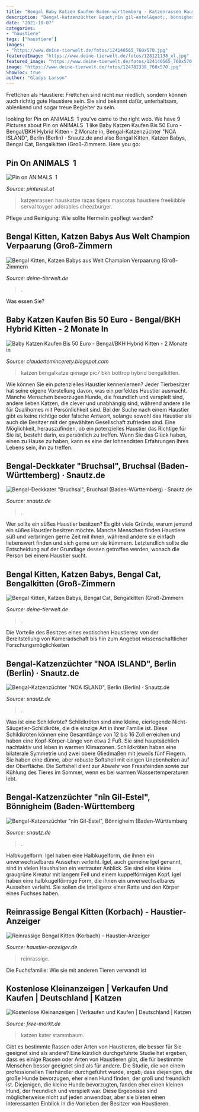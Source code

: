 ```yaml
---
title: "Bengal Baby Katzen Kaufen Baden-württemberg - Katzenrassen Hauskatze Razas Tigers Mascotas Haustiere Freekibble Serval Toyger Adorables Cheezburger"
description: "Bengal-katzenzüchter &quot;nîn gil-estel&quot;, bönnigheim (baden-württemberg"
date: "2021-10-07"
categories:
- "haustiere"
tags: ["haustiere"]
images:
- "https://www.deine-tierwelt.de/fotos/124140565_760x570.jpg"
featuredImage: "https://www.deine-tierwelt.de/fotos/128121138_xl.jpg"
featured_image: "https://www.deine-tierwelt.de/fotos/124140565_760x570.jpg"
image: "https://www.deine-tierwelt.de/fotos/124782338_760x570.jpg"
ShowToc: true
author: "Gladys Larson"
---
```



Frettchen als Haustiere: Frettchen sind nicht nur niedlich, sondern können auch richtig gute Haustiere sein. Sie sind bekannt dafür, unterhaltsam, ablenkend und sogar treue Begleiter zu sein.

	

		
looking for Pin on ANIMALS ️ 1 you've came to the right web. We have 9 Pictures about Pin on ANIMALS ️ 1 like Baby Katzen Kaufen Bis 50 Euro - Bengal/BKH Hybrid Kitten - 2 Monate in, Bengal-Katzenzüchter &quot;NOA ISLAND&quot;, Berlin (Berlin) · Snautz.de and also Bengal Kitten, Katzen Babys, Bengal Cat, Bengalkitten (Groß-Zimmern. Here you go:
		
    
## Pin On ANIMALS ️ 1

<img loading=lazy src="https://i.pinimg.com/736x/28/20/9b/28209b6d36d53298996458299227dca4--pretty-cats-beautiful-cats.jpg" onerror="this.onerror=null;this.src='https://tse1.mm.bing.net/th?id=OIP.Sj9xV_eYBGET6DErxKR1vQHaJ3&amp;pid=15.1';" alt="Pin on ANIMALS ️ 1">

_Source: pinterest.at_

>katzenrassen hauskatze razas tigers mascotas haustiere freekibble serval toyger adorables cheezburger. 

	

Pflege und Reinigung: Wie sollte Hermelin gepflegt werden?

    
## Bengal Kitten, Katzen Babys Aus Welt Champion Verpaarung (Groß-Zimmern

<img loading=lazy src="https://www.deine-tierwelt.de/fotos/124782338_760x570.jpg" onerror="this.onerror=null;this.src='https://tse4.mm.bing.net/th?id=OIP.slIIDaTTNQr5v-Avy0ULSQHaFj&amp;pid=15.1';" alt="Bengal Kitten, Katzen Babys aus Welt Champion Verpaarung (Groß-Zimmern">

_Source: deine-tierwelt.de_

>. 

	

Was essen Sie?

    
## Baby Katzen Kaufen Bis 50 Euro - Bengal/BKH Hybrid Kitten - 2 Monate In

<img loading=lazy src="https://pic7.qimage.de/97/47/28/207284797.jpg" onerror="this.onerror=null;this.src='https://tse3.mm.bing.net/th?id=OIP.jcUWUgFa7ZxzgNHAvrTKrAHaJ4&amp;pid=15.1';" alt="Baby Katzen Kaufen Bis 50 Euro - Bengal/BKH Hybrid Kitten - 2 Monate in">

_Source: claudettemincerety.blogspot.com_

>katzen bengalkatze qimage pic7 bkh bottrop hybrid bengalkitten. 

	

Wie können Sie ein potenzielles Haustier kennenlernen?
Jeder Tierbesitzer hat seine eigene Vorstellung davon, was ein perfektes Haustier ausmacht. Manche Menschen bevorzugen Hunde, die freundlich und verspielt sind, andere lieben Katzen, die clever und unabhängig sind, während andere alle für Qualihomes mit Persönlichkeit sind.
Bei der Suche nach einem Haustier gibt es keine richtige oder falsche Antwort, solange sowohl das Haustier als auch die Besitzer mit der gewählten Gesellschaft zufrieden sind. Eine Möglichkeit, herauszufinden, ob ein potenzielles Haustier das Richtige für Sie ist, besteht darin, es persönlich zu treffen. Wenn Sie das Glück haben, einen zu Hause zu haben, kann es eine der lohnendsten Erfahrungen Ihres Lebens sein, ihn zu treffen.

    
## Bengal-Deckkater &quot;Bruchsal&quot;, Bruchsal (Baden-Württemberg) · Snautz.de

<img loading=lazy src="https://www.snautz.de/bilder/katzen/rassekatzen/deckkater/559-1-280x280.jpg" onerror="this.onerror=null;this.src='https://tse2.mm.bing.net/th?id=OIP.WlRMQTAPIJG4PqzqcKUOmAAAAA&amp;pid=15.1';" alt="Bengal-Deckkater &quot;Bruchsal&quot;, Bruchsal (Baden-Württemberg) · Snautz.de">

_Source: snautz.de_

>. 

	

Wer sollte ein süßes Haustier besitzen?
Es gibt viele Gründe, warum jemand ein süßes Haustier besitzen möchte. Manche Menschen finden Haustiere süß und verbringen gerne Zeit mit ihnen, während andere sie einfach liebenswert finden und sich gerne um sie kümmern. Letztendlich sollte die Entscheidung auf der Grundlage dessen getroffen werden, wonach die Person bei einem Haustier sucht.

    
## Bengal Kitten, Katzen Babys, Bengal Cat, Bengalkitten (Groß-Zimmern

<img loading=lazy src="https://www.deine-tierwelt.de/fotos/124140565_760x570.jpg" onerror="this.onerror=null;this.src='https://tse3.mm.bing.net/th?id=OIP.2_Jcj-QjHWK_XT9jin05FwHaFj&amp;pid=15.1';" alt="Bengal Kitten, Katzen Babys, Bengal Cat, Bengalkitten (Groß-Zimmern">

_Source: deine-tierwelt.de_

>. 

	

Die Vorteile des Besitzes eines exotischen Haustieres: von der Bereitstellung von Kameradschaft bis hin zum Angebot wissenschaftlicher Forschungsmöglichkeiten

    
## Bengal-Katzenzüchter &quot;NOA ISLAND&quot;, Berlin (Berlin) · Snautz.de

<img loading=lazy src="https://www.snautz.de/bilder/katzen/zuechter/970-0-280x280.jpg" onerror="this.onerror=null;this.src='https://tse1.mm.bing.net/th?id=OIP.3wnL3k9ekJFypD3ppVJGQAAAAA&amp;pid=15.1';" alt="Bengal-Katzenzüchter &quot;NOA ISLAND&quot;, Berlin (Berlin) · Snautz.de">

_Source: snautz.de_

>. 

	

Was ist eine Schildkröte?
Schildkröten sind eine kleine, eierlegende Nicht-Säugetier-Schildkröte, die die einzige Art in ihrer Familie ist. Diese Schildkröten können eine Gesamtlänge von 12 bis 16 Zoll erreichen und haben eine Kopf-Körper-Länge von etwa 2 Fuß. Sie sind hauptsächlich nachtaktiv und leben in warmen Klimazonen. Schildkröten haben eine bilaterale Symmetrie und zwei obere Gliedmaßen mit jeweils fünf Fingern. Sie haben eine dünne, aber robuste Softshell mit einigen Unebenheiten auf der Oberfläche. Die Softshell dient zur Abwehr von Fressfeinden sowie zur Kühlung des Tieres im Sommer, wenn es bei warmen Wassertemperaturen lebt.

    
## Bengal-Katzenzüchter &quot;nîn Gil-Estel&quot;, Bönnigheim (Baden-Württemberg

<img loading=lazy src="http://www.snautz.de/bilder/katzen/zuechter/1120-2-280x280.jpg" onerror="this.onerror=null;this.src='https://tse4.mm.bing.net/th?id=OIP.D9VLyBB9kV9h92WAheXH4QHaHi&amp;pid=15.1';" alt="Bengal-Katzenzüchter &quot;nîn Gil-Estel&quot;, Bönnigheim (Baden-Württemberg">

_Source: snautz.de_

>. 

	

Halbkugelform: Igel haben eine Halbkugelform, die ihnen ein unverwechselbares Aussehen verleiht.
Igel, auch gemeine Igel genannt, sind in vielen Haushalten ein vertrauter Anblick. Sie sind eine kleine graugrüne Kreatur mit langem Fell und einem kuppelförmigen Kopf. Igel haben eine halbkugelförmige Form, die ihnen ein unverwechselbares Aussehen verleiht. Sie sollen die Intelligenz einer Ratte und den Körper eines Fuchses haben.

    
## Reinrassige Bengal Kitten (Korbach) - Haustier-Anzeiger

<img loading=lazy src="https://www.deine-tierwelt.de/fotos/128121138_xl.jpg" onerror="this.onerror=null;this.src='https://tse2.mm.bing.net/th?id=OIP.g_RPxIbQssklpNq5Quc-8wHaJ4&amp;pid=15.1';" alt="Reinrassige Bengal Kitten (Korbach) - Haustier-Anzeiger">

_Source: haustier-anzeiger.de_

>reinrassige. 

	

Die Fuchsfamilie: Wie sie mit anderen Tieren verwandt ist

    
## Kostenlose Kleinanzeigen | Verkaufen Und Kaufen | Deutschland | Katzen

<img loading=lazy src="https://free-markt.de/oc-content/uploads/16/3350.jpg" onerror="this.onerror=null;this.src='https://tse2.mm.bing.net/th?id=OIP.b-c-kF6ZRJUYWjvM04gbHQHaF_&amp;pid=15.1';" alt="Kostenlose Kleinanzeigen | Verkaufen und Kaufen | Deutschland | Katzen">

_Source: free-markt.de_

>katzen kater stammbaum. 

	

Gibt es bestimmte Rassen oder Arten von Haustieren, die besser für Sie geeignet sind als andere?
Eine kürzlich durchgeführte Studie hat ergeben, dass es einige Rassen oder Arten von Haustieren gibt, die für bestimmte Menschen besser geeignet sind als für andere. Die Studie, die von einem professionellen Tierhändler durchgeführt wurde, ergab, dass diejenigen, die große Hunde bevorzugen, eher einen Hund finden, der groß und freundlich ist. Diejenigen, die kleine Hunde bevorzugten, fanden eher einen kleinen Hund, der freundlich und verspielt war. Diese Ergebnisse sind möglicherweise nicht auf jeden anwendbar, aber sie bieten einen interessanten Einblick in die Vorlieben der Besitzer von Haustieren.


